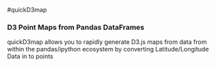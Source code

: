 #quickD3map

### D3 Point Maps from Pandas DataFrames


quickD3map allows you to rapidly generate D3.js maps from data from within 
the pandas/ipython ecosystem by converting Latitude/Longitude Data in to points